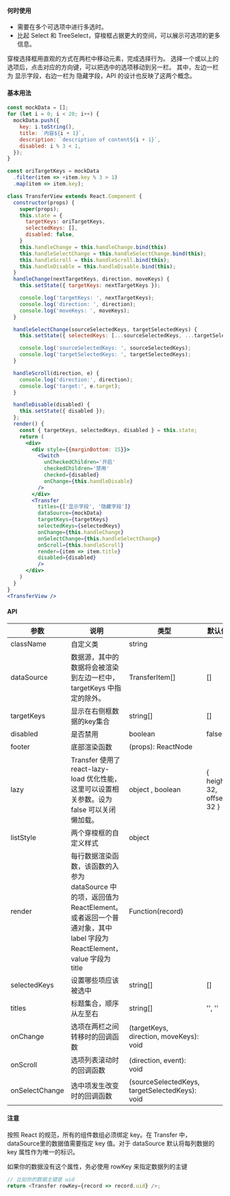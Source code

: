 #### **何时使用**

- 需要在多个可选项中进行多选时。
- 比起 Select 和 TreeSelect，穿梭框占据更大的空间，可以展示可选项的更多信息。

穿梭选择框用直观的方式在两栏中移动元素，完成选择行为。
选择一个或以上的选项后，点击对应的方向键，可以把选中的选项移动到另一栏。 其中，左边一栏为 显示字段，右边一栏为 隐藏字段，API 的设计也反映了这两个概念。

#### **基本用法**

```jsx
const mockData = [];
for (let i = 0; i < 20; i++) {
  mockData.push({
    key: i.toString(),
    title: `内容${i + 1}`,
    description: `description of content${i + 1}`,
    disabled: i % 3 < 1,
  });
}

const oriTargetKeys = mockData
  .filter(item => +item.key % 3 > 1)
  .map(item => item.key);

class TransferView extends React.Component {
  constructor(props) {
    super(props);
    this.state = {
      targetKeys: oriTargetKeys,
      selectedKeys: [],
      disabled: false,
    }
    this.handleChange = this.handleChange.bind(this)
    this.handleSelectChange = this.handleSelectChange.bind(this);
    this.handleScroll = this.handleScroll.bind(this);
    this.handleDisable = this.handleDisable.bind(this);
  }
  handleChange(nextTargetKeys, direction, moveKeys) {
    this.setState({ targetKeys: nextTargetKeys });

    console.log('targetKeys: ', nextTargetKeys);
    console.log('direction: ', direction);
    console.log('moveKeys: ', moveKeys);
  }

  handleSelectChange(sourceSelectedKeys, targetSelectedKeys) {
    this.setState({ selectedKeys: [...sourceSelectedKeys, ...targetSelectedKeys] });

    console.log('sourceSelectedKeys: ', sourceSelectedKeys);
    console.log('targetSelectedKeys: ', targetSelectedKeys);
  }

  handleScroll(direction, e) {
    console.log('direction:', direction);
    console.log('target:', e.target);
  }

  handleDisable(disabled) {
    this.setState({ disabled });
  };
  render() {
    const { targetKeys, selectedKeys, disabled } = this.state;
    return (
      <div>
        <div style={{marginBottom: 15}}>
          <Switch
            unCheckedChildren='开启'
            checkedChildren='禁用'
            checked={disabled}
            onChange={this.handleDisable}
          />
        </div>
        <Transfer
          titles={['显示字段', '隐藏字段']}
          dataSource={mockData}
          targetKeys={targetKeys}
          selectedKeys={selectedKeys}
          onChange={this.handleChange}
          onSelectChange={this.handleSelectChange}
          onScroll={this.handleScroll}
          render={item => item.title}
          disabled={disabled}
          />
      </div>
    )
  }
}
<TransferView />
```

#### **API**

| 参数 | 说明 | 类型 | 默认值 |
| --- | --- | --- | --- |
| className | 自定义类 | string |  |
| dataSource | 数据源，其中的数据将会被渲染到左边一栏中，targetKeys 中指定的除外。 | TransferItem[] | [] |
| targetKeys | 显示在右侧框数据的key集合 | string[] | [] |
| disabled | 是否禁用 | boolean | false |
| footer | 底部渲染函数 | (props): ReactNode |  |
| lazy | Transfer 使用了 react-lazy-load 优化性能，这里可以设置相关参数。设为 false 可以关闭懒加载。 | object , boolean | { height: 32, offset: 32 } |
| listStyle | 两个穿梭框的自定义样式 | object |  |
| render | 每行数据渲染函数，该函数的入参为 dataSource 中的项，返回值为 ReactElement。或者返回一个普通对象，其中 label 字段为 ReactElement，value 字段为 title | Function(record) |  |
| selectedKeys | 设置哪些项应该被选中 | string[] | [] |
| titles | 标题集合，顺序从左至右 | string[] | '', '' |
| onChange | 选项在两栏之间转移时的回调函数 | (targetKeys, direction, moveKeys): void |  |
| onScroll | 选项列表滚动时的回调函数 | (direction, event): void |  |
| onSelectChange | 选中项发生改变时的回调函数 | (sourceSelectedKeys, targetSelectedKeys): void |  |

#### **注意**
按照 React 的规范，所有的组件数组必须绑定 key。在 Transfer 中，dataSource里的数据值需要指定 key 值。对于 dataSource 默认将每列数据的 key 属性作为唯一的标识。

如果你的数据没有这个属性，务必使用 rowKey 来指定数据列的主键

```js static
// 比如你的数据主键是 uid
return <Transfer rowKey={record => record.uid} />;
```